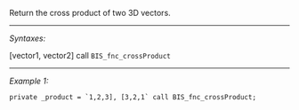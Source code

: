 Return the cross product of two 3D vectors.


---
*Syntaxes:*

[vector1, vector2] call `BIS_fnc_crossProduct`

---
*Example 1:*

```sqf
private _product = `1,2,3], [3,2,1` call BIS_fnc_crossProduct;
```